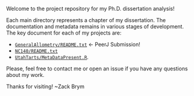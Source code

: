 Welcome to the project repository for my Ph.D. dissertation analysis! 

Each main directory represents a chapter of my dissertation. The documentation and metadata remains in various stages of development. The key document for each of my projects are: 

- [`GeneralAllometry/README.txt`](https://github.com/weecology/branch-arch/blob/master/GeneralAllometry/README.md) <- PeerJ Submission!
- [`NC140/README.txt`](https://github.com/weecology/branch-arch/blob/master/NC140/README.txt)
- [`UtahTarts/MetaDataPresent.R`](https://github.com/weecology/branch-arch/blob/master/UtahTarts/MetaDataPresent.R). 

Please, feel free to contact me or open an issue if you have any questions about my work. 

Thanks for visiting! ~Zack Brym